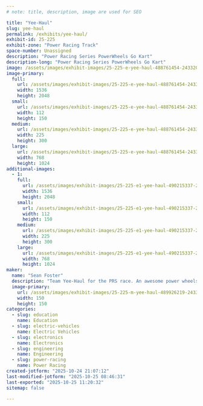 ```yaml
---
# note: title, description, image are used for SEO

title: "Yee-Haul"
slug: yee-haul
permalink: /exhibits/yee-haul/
exhibit-id: 25-225
exhibit-zone: "Power Racing Track"
space-number: Unassigned
description: "Power Racing Series PowerWheels Go Kart"
description-long: "Power Racing Series PowerWheels Go Kart"
image: /assets/images/exhibit-images/25-225-e-yee-haul-488761454-24332033673050104-4815309279014406740-n-225x300.jpg
image-primary: 
  full:
    url: /assets/images/exhibit-images/25-225-e-yee-haul-488761454-24332033673050104-4815309279014406740-n-full.jpg
    width: 1536
    height: 2048
  small:
    url: /assets/images/exhibit-images/25-225-e-yee-haul-488761454-24332033673050104-4815309279014406740-n-112x150.jpg
    width: 112
    height: 150
  medium:
    url: /assets/images/exhibit-images/25-225-e-yee-haul-488761454-24332033673050104-4815309279014406740-n-225x300.jpg
    width: 225
    height: 300
  large:
    url: /assets/images/exhibit-images/25-225-e-yee-haul-488761454-24332033673050104-4815309279014406740-n-768x1024.jpg
    width: 768
    height: 1024
additional-images: 
  - 1:
    full:
      url: /assets/images/exhibit-images/25-225-e1-yee-haul-490215337-24332033919716746-4652299057302731793-n-full.jpg
      width: 1536
      height: 2048
    small:
      url: /assets/images/exhibit-images/25-225-e1-yee-haul-490215337-24332033919716746-4652299057302731793-n-112x150.jpg
      width: 112
      height: 150
    medium:
      url: /assets/images/exhibit-images/25-225-e1-yee-haul-490215337-24332033919716746-4652299057302731793-n-225x300.jpg
      width: 225
      height: 300
    large:
      url: /assets/images/exhibit-images/25-225-e1-yee-haul-490215337-24332033919716746-4652299057302731793-n-768x1024.jpg
      width: 768
      height: 1024
maker: 
  name: "Sean Foster"
  description: "Team Yee-Haul for the PRS race. An awesome power wheels with a lot of engineering and love."
  image-primary:
    url: /assets/images/exhibit-images/25-225-m-yee-haul-489926219-24332033599716778-7561803382597210810-n-300x300.jpg
    width: 150
    height: 150
categories: 
  - slug: education
    name: Education
  - slug: electric-vehicles
    name: Electric Vehicles
  - slug: electronics
    name: Electronics
  - slug: engineering
    name: Engineering
  - slug: power-racing
    name: Power Racing
created-jotform: "2025-10-24 21:07:12"
last-modified-jotform: "2025-10-25 08:46:31"
last-exported: "2025-10-25 11:20:32"
sitemap: false

---
```

